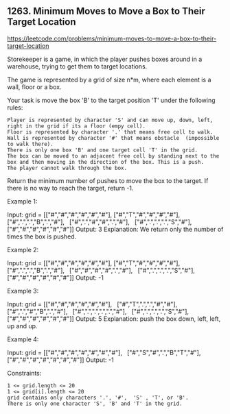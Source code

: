 ## 1263. Minimum Moves to Move a Box to Their Target Location

https://leetcode.com/problems/minimum-moves-to-move-a-box-to-their-target-location

Storekeeper is a game, in which the player pushes boxes around in a warehouse, trying to get them to target locations.

The game is represented by a grid of size n\*m, where each element is a wall, floor or a box.

Your task is move the box 'B' to the target position 'T' under the following rules:

    Player is represented by character 'S' and can move up, down, left, right in the grid if its a floor (empy cell).
    Floor is represented by character '.' that means free cell to walk.
    Wall is represented by character '#' that means obstacle  (impossible to walk there). 
    There is only one box 'B' and one target cell 'T' in the grid.
    The box can be moved to an adjacent free cell by standing next to the box and then moving in the direction of the box. This is a push.
    The player cannot walk through the box.

Return the minimum number of pushes to move the box to the target. If there is no way to reach the target, return -1.

Example 1:

Input: grid = [["#","#","#","#","#","#"],
["#","T","#","#","#","#"],
  ["#",".",".","B",".","#"],
  ["#",".","#","#",".","#"],
  ["#",".",".",".","S","#"],
  ["#","#","#","#","#","#"]]
Output: 3
Explanation: We return only the number of times the box is pushed.

Example 2:

Input: grid = [["#","#","#","#","#","#"],
["#","T","#","#","#","#"],
  ["#",".",".","B",".","#"],
  ["#","#","#","#",".","#"],
  ["#",".",".",".","S","#"],
  ["#","#","#","#","#","#"]]
Output: -1

Example 3:

Input: grid = [["#","#","#","#","#","#"],
  ["#","T",".",".","#","#"],
  ["#",".","#","B",".","#"],
  ["#",".",".",".",".","#"],
  ["#",".",".",".","S","#"],
  ["#","#","#","#","#","#"]]
Output: 5
Explanation: push the box down, left, left, up and up.

Example 4:

Input: grid = [["#","#","#","#","#","#","#"],
  ["#","S","#",".","B","T","#"],
  ["#","#","#","#","#","#","#"]]
Output: -1

Constraints:

    1 <= grid.length <= 20
    1 <= grid[i].length <= 20
    grid contains only characters '.', '#',  'S' , 'T', or 'B'.
    There is only one character 'S', 'B' and 'T' in the grid.
